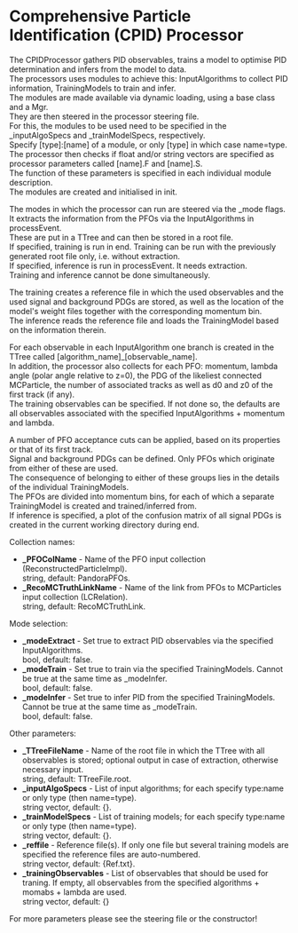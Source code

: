 # Comprehensive Particle Identification (CPID) Processor

The CPIDProcessor gathers PID observables, trains a model to optimise PID determination and infers from the model to data.  
The processors uses modules to achieve this: InputAlgorithms to collect PID information, TrainingModels to train and infer.  
The modules are made available via dynamic loading, using a base class and a Mgr.  
They are then steered in the processor steering file.  
For this, the modules to be used need to be specified in the _inputAlgoSpecs and _trainModelSpecs, respectively.  
Specify [type]:[name] of a module, or only [type] in which case name=type.  
The processor then checks if float and/or string vectors are specified as processor parameters called [name].F and [name].S.  
The function of these parameters is specified in each individual module description.  
The modules are created and initialised in init.

The modes in which the processor can run are steered via the _mode flags.  
It extracts the information from the PFOs via the InputAlgorithms in processEvent.  
These are put in a TTree and can then be stored in a root file.  
If specified, training is run in end. Training can be run with the previously generated root file only, i.e. without extraction.  
If specified, inference is run in processEvent. It needs extraction.  
Training and inference cannot be done simultaneously.  

The training creates a reference file in which the used observables and the used signal and background PDGs are stored, as well as the location of the model's weight files together with the corresponding momentum bin.  
The inference reads the reference file and loads the TrainingModel based on the information therein.

For each observable in each InputAlgorithm one branch is created in the TTree called [algorithm_name]_[observable_name].  
In addition, the processor also collects for each PFO: momentum, lambda angle (polar angle relative to z=0), the PDG of the likeliest connected MCParticle, the number of associated tracks as well as d0 and z0 of the first track (if any).  
The training observables can be specified. If not done so, the defaults are all observables associated with the specified InputAlgorithms + momentum and lambda.  

A number of PFO acceptance cuts can be applied, based on its properties or that of its first track.  
Signal and background PDGs can be defined. Only PFOs which originate from either of these are used.  
The consequence of belonging to either of these groups lies in the details of the individual TrainingModels.  
The PFOs are divided into momentum bins, for each of which a separate TrainingModel is created and trained/inferred from.  
If inference is specified, a plot of the confusion matrix of all signal PDGs is created in the current working directory during end.  

Collection names:  

- **_PFOColName** - Name of the PFO input collection (ReconstructedParticleImpl).  
     string, default: PandoraPFOs.
- **_RecoMCTruthLinkName** - Name of the link from PFOs to MCParticles input collection (LCRelation).  
     string, default: RecoMCTruthLink.

Mode selection:

- **_modeExtract** - Set true to extract PID observables via the specified InputAlgorithms.  
     bool, default: false.
- **_modeTrain** - Set true to train via the specified TrainingModels. Cannot be true at the same time as _modeInfer.  
     bool, default: false.
- **_modeInfer** - Set true to infer PID from the specified TrainingModels. Cannot be true at the same time as _modeTrain.  
     bool, default: false.

Other parameters:

- **_TTreeFileName** - Name of the root file in which the TTree with all observables is stored; optional output in case of extraction, otherwise necessary input.  
     string, default: TTreeFile.root.
- **_inputAlgoSpecs** - List of input algorithms; for each specify type:name or only type (then name=type).  
     string vector, default: {}.
- **_trainModelSpecs** - List of training models; for each specify type:name or only type (then name=type).  
     string vector, default: {}.
- **_reffile** - Reference file(s). If only one file but several training models are specified the reference files are auto-numbered.  
     string vector, default: {Ref.txt}.
- **_trainingObservables** - List of observables that should be used for traning. If empty, all observables from the specified algorithms + momabs + lambda are used.  
     string vector, default: {}

For more parameters please see the steering file or the constructor!
